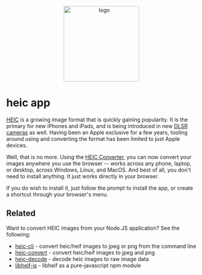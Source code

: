 <p align="center">
  <img src="https://catdad-experiments.github.io/heic-app/assets/icon.svg" width="200px" alt="logo" />
</p>

# heic app

[HEIC](http://www.macworld.co.uk/feature/iphone/what-is-heic-3660408/) is a growing image format that is quickly gaining popularity. It is the primary for new iPhones and iPads, and is being introduced in new [DLSR cameras](https://www.usa.canon.com/internet/portal/us/home/explore/product-showcases/cameras-and-lenses/1dx-mark-iii) as well. Having been an Apple exclusive for a few years, tooling around using and converting the format has been limited to just Apple devices.

Well, that is no more. Using the [HEIC Converter](https://catdad-experiments.github.io/heic-app/), you can now convert your images anywhere you use the browser -- works across any phone, laptop, or desktop, across Windows, Linux, and MacOS. And best of all, you don't need to install anything. It just works directly in your browser.

If you do wish to install it, just follow the prompt to install the app, or create a shortcut through your browser's menu.

## Related

Want to convert HEIC images from your Node.JS application? See the following:

* [heic-cli](https://github.com/catdad-experiments/heic-cli) - convert heic/heif images to jpeg or png from the command line
* [heic-convert](https://github.com/catdad-experiments/heic-convert) - convert heic/heif images to jpeg and png
* [heic-decode](https://github.com/catdad-experiments/heic-decode) - decode heic images to raw image data
* [libheif-js](https://github.com/catdad-experiments/libheif-js) - libheif as a pure-javascript npm module
